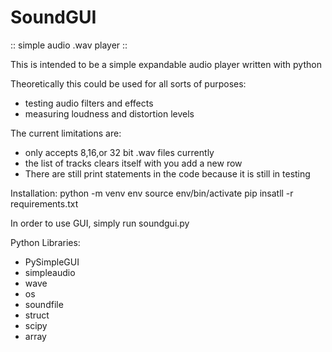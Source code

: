 # SoundGUI
:: simple audio .wav player ::


This is intended to be a simple expandable audio player written with python

Theoretically this could be used for all sorts of purposes:
 - testing audio filters and effects 
 - measuring loudness and distortion levels

The current limitations are:
 - only accepts 8,16,or 32 bit .wav files currently
 - the list of tracks clears itself with you add a new row
 - There are still print statements in the code because it is still in testing 

Installation:
python -m venv env
source env/bin/activate
pip insatll -r requirements.txt

In order to use GUI, simply run soundgui.py

Python Libraries:
 - PySimpleGUI
 - simpleaudio
 - wave
 - os
 - soundfile
 - struct
 - scipy
 - array

